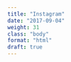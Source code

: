 ```yaml
---
title: "Instagram"
date: "2017-09-04"
weight: 31
class: "body"
format: "html"
draft: true
---
```

<!-- LightWidget WIDGET <script src="//lightwidget.com/widgets/lightwidget.js"></script><iframe src="//lightwidget.com/widgets/a441fdccc5905db68f585c412c998804.html" scrolling="no" allowtransparency="true" class="lightwidget-widget" style="width: 100%; border: 0; overflow: hidden;"></iframe>-->
<div class="taggbox-container" style="width:100%;height:100%;overflow: auto;"><div class="taggbox-socialwall" data-wall-id="68570" view-url="https://widget.taggbox.com/68570"></div><script src="https://widget.taggbox.com/embed.min.js" type="text/javascript"></script></div>
